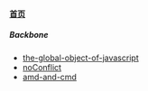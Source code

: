 
#### [首页](?file=home-首页)

##### Backbone
- [the-global-object-of-javascript](?file=01-Backbone/01-the-global-object-of-javascript "the-global-object-of-javascript")
- [noConflict](?file=01-Backbone/02-noConflict "noConflict")
- [amd-and-cmd](?file=01-Backbone/03-amd-and-cmd "amd-and-cmd")
